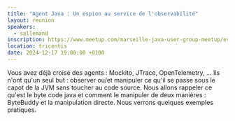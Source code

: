 ```yaml
---
title: "Agent Java : Un espion au service de l'observabilité"
layout: reunion
speakers:
  - sallemand
inscription: https://www.meetup.com/marseille-java-user-group-meetup/events/304057922
location: tricentis
date: 2024-12-17 19:00:00 +0100
---
```

Vous avez déjà croisé des agents : Mockito, JTrace, OpenTelemetry, ... 
Ils n'ont qu'un seul but : observer ou/et manipuler ce qu'il se passe sous le capot de la JVM sans toucher au code source.
Nous allons rappeler ce qu'est le byte code java et comment le manipuler de deux manières : ByteBuddy et la manipulation directe.
Nous verrons quelques exemples pratiques.
